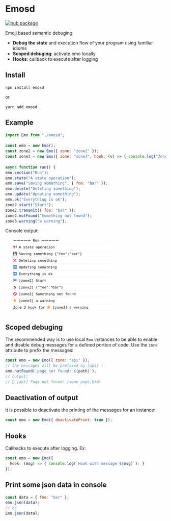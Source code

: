 # Emosd

[![pub package](https://img.shields.io/npm/v/emosd)](https://www.npmjs.com/package/emosd)

Emoji based semantic debuging

- **Debug the state** and execution flow of your program using familiar idioms
- **Scoped debuging**: activate emo locally
- **Hooks**: callback to execute after logging

## Install

```
npm install emosd
```
or
```
yarn add emosd
```

## Example

   ```javascript
import Emo from "./emosd";

const emo = new Emo();
const zone2 = new Emo({ zone: "zone2" });
const zone3 = new Emo({ zone: "zone3", hook: (v) => { console.log("Zone 3 hook for", v) } });

async function run() {
emo.section("Run");
emo.state("A state operation");
emo.save("Saving something", { foo: "bar" });
emo.delete("Deleting something");
emo.update("Updating something");
emo.ok("Everything is ok");
zone2.start("Start");
zone2.transmit({ foo: "bar" });
zone2.notFound("Something not found");
zone3.warning("a warning");
   ```

Console output:

![Example](doc/example.png)

## Scoped debuging

The recommended way is to use local `Emo` instances to be able to enable and disable debug messages for a defined portion of code. Use the `zone` attribute to prefix the messages:

   ```javascript
   const emo = new Emo({ zone: "api" });
   // the messages will be prefixed by [api] :
   emo.notFound(`page not found: ${path}`);
   // output:
   // 🚫 [api] Page not found: /some_page.html
   ```

## Deactivation of output

It is possible to deactivate the printing of the messages for an instance:

   ```javascript
   const emo = new Emo({ deactivatePrint: true });
   ```

## Hooks

Callbacks to execute after logging. Ex:

   ```javascript
   const emo = new Emo({ 
     hook: (msg) => { console.log(`Hook with message ${msg}`); }
   });
   ```

## Print some json data in console

   ```javascript
   const data = { foo: "bar" };
   emo.json(data);
   // or
   Emo.json(data);
   ```